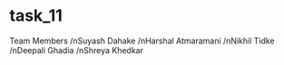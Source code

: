 # task_11

Team Members
/nSuyash Dahake
/nHarshal Atmaramani
/nNikhil Tidke
/nDeepali Ghadia
/nShreya Khedkar

